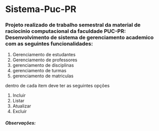 <h1> Sistema-Puc-PR</h1>

<h3> Projeto realizado de trabalho semestral da material de raciocinio computacional da faculdade PUC-PR: <br>
Desenvolvimento de sistema de gerenciamento academico com as seguintes funcionalidades:</h3>
<ol>
  <li>Gerenciamento de estudantes</li>
  <li>Gerenciamento de professores</li>
  <li>gerenciamento de disciplinas</li>
  <li>gerenciamento de turmas</li>
  <li>gerenciamento de matriculas</li>
</ol>
<p>dentro de cada item deve ter as seguintes opções</p>
<ol>
  <li>Incluir</li>
  <li>Listar</li>
  <li>Atualizar</li>
  <li>Excluir</li>
</ol>

<h5>Observações: </h5>
